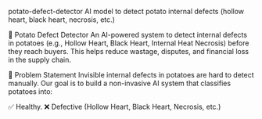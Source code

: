 potato-defect-detector
AI model to detect potato internal defects (hollow heart, black heart, necrosis, etc.)

🥔 Potato Defect Detector
An AI-powered system to detect internal defects in potatoes (e.g., Hollow Heart, Black Heart, Internal Heat Necrosis) before they reach buyers.
This helps reduce wastage, disputes, and financial loss in the supply chain.

🚀 Problem Statement
Invisible internal defects in potatoes are hard to detect manually.
Our goal is to build a non-invasive AI system that classifies potatoes into:

✅ Healthy.
❌ Defective (Hollow Heart, Black Heart, Necrosis, etc.)
